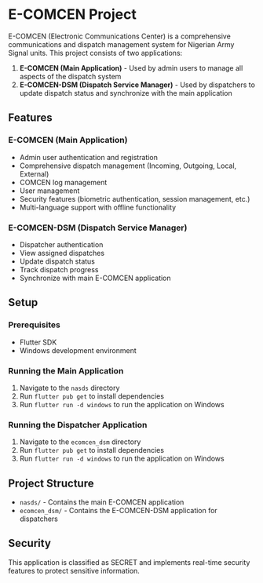 # E-COMCEN Project

E-COMCEN (Electronic Communications Center) is a comprehensive communications and dispatch management system for Nigerian Army Signal units. This project consists of two applications:

1. **E-COMCEN (Main Application)** - Used by admin users to manage all aspects of the dispatch system
2. **E-COMCEN-DSM (Dispatch Service Manager)** - Used by dispatchers to update dispatch status and synchronize with the main application

## Features

### E-COMCEN (Main Application)
- Admin user authentication and registration
- Comprehensive dispatch management (Incoming, Outgoing, Local, External)
- COMCEN log management
- User management
- Security features (biometric authentication, session management, etc.)
- Multi-language support with offline functionality

### E-COMCEN-DSM (Dispatch Service Manager)
- Dispatcher authentication
- View assigned dispatches
- Update dispatch status
- Track dispatch progress
- Synchronize with main E-COMCEN application

## Setup

### Prerequisites
- Flutter SDK
- Windows development environment

### Running the Main Application
1. Navigate to the `nasds` directory
2. Run `flutter pub get` to install dependencies
3. Run `flutter run -d windows` to run the application on Windows

### Running the Dispatcher Application
1. Navigate to the `ecomcen_dsm` directory
2. Run `flutter pub get` to install dependencies
3. Run `flutter run -d windows` to run the application on Windows

## Project Structure

- `nasds/` - Contains the main E-COMCEN application
- `ecomcen_dsm/` - Contains the E-COMCEN-DSM application for dispatchers

## Security

This application is classified as SECRET and implements real-time security features to protect sensitive information.
